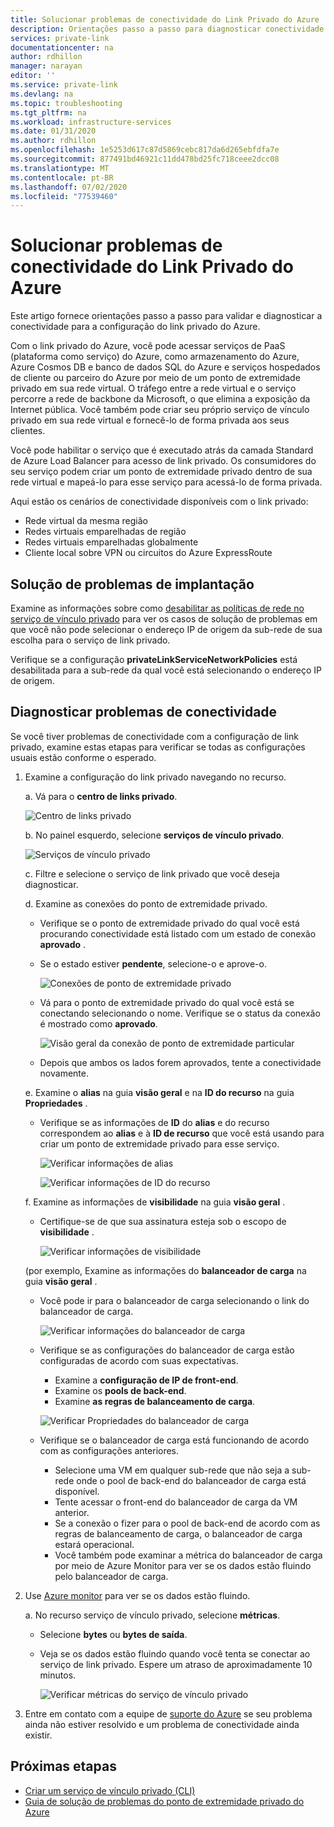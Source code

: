 ```yaml
---
title: Solucionar problemas de conectividade do Link Privado do Azure
description: Orientações passo a passo para diagnosticar conectividade de link privado
services: private-link
documentationcenter: na
author: rdhillon
manager: narayan
editor: ''
ms.service: private-link
ms.devlang: na
ms.topic: troubleshooting
ms.tgt_pltfrm: na
ms.workload: infrastructure-services
ms.date: 01/31/2020
ms.author: rdhillon
ms.openlocfilehash: 1e5253d617c87d5869cebc817da6d265ebfdfa7e
ms.sourcegitcommit: 877491bd46921c11dd478bd25fc718ceee2dcc08
ms.translationtype: MT
ms.contentlocale: pt-BR
ms.lasthandoff: 07/02/2020
ms.locfileid: "77539460"
---
```

# <a name="troubleshoot-azure-private-link-connectivity-problems"></a>Solucionar problemas de conectividade do Link Privado do Azure

Este artigo fornece orientações passo a passo para validar e diagnosticar a conectividade para a configuração do link privado do Azure.

Com o link privado do Azure, você pode acessar serviços de PaaS (plataforma como serviço) do Azure, como armazenamento do Azure, Azure Cosmos DB e banco de dados SQL do Azure e serviços hospedados de cliente ou parceiro do Azure por meio de um ponto de extremidade privado em sua rede virtual. O tráfego entre a rede virtual e o serviço percorre a rede de backbone da Microsoft, o que elimina a exposição da Internet pública. Você também pode criar seu próprio serviço de vínculo privado em sua rede virtual e fornecê-lo de forma privada aos seus clientes.

Você pode habilitar o serviço que é executado atrás da camada Standard de Azure Load Balancer para acesso de link privado. Os consumidores do seu serviço podem criar um ponto de extremidade privado dentro de sua rede virtual e mapeá-lo para esse serviço para acessá-lo de forma privada.

Aqui estão os cenários de conectividade disponíveis com o link privado:

- Rede virtual da mesma região
- Redes virtuais emparelhadas de região
- Redes virtuais emparelhadas globalmente
- Cliente local sobre VPN ou circuitos do Azure ExpressRoute

## <a name="deployment-troubleshooting"></a>Solução de problemas de implantação

Examine as informações sobre como [desabilitar as políticas de rede no serviço de vínculo privado](https://docs.microsoft.com/azure/private-link/disable-private-link-service-network-policy) para ver os casos de solução de problemas em que você não pode selecionar o endereço IP de origem da sub-rede de sua escolha para o serviço de link privado.

Verifique se a configuração **privateLinkServiceNetworkPolicies** está desabilitada para a sub-rede da qual você está selecionando o endereço IP de origem.

## <a name="diagnose-connectivity-problems"></a>Diagnosticar problemas de conectividade

Se você tiver problemas de conectividade com a configuração de link privado, examine estas etapas para verificar se todas as configurações usuais estão conforme o esperado.

1. Examine a configuração do link privado navegando no recurso.

    a. Vá para o **centro de links privado**.

      ![Centro de links privado](./media/private-link-tsg/private-link-center.png)

    b. No painel esquerdo, selecione **serviços de vínculo privado**.

      ![Serviços de vínculo privado](./media/private-link-tsg/private-link-service.png)

    c. Filtre e selecione o serviço de link privado que você deseja diagnosticar.

    d. Examine as conexões do ponto de extremidade privado.
     - Verifique se o ponto de extremidade privado do qual você está procurando conectividade está listado com um estado de conexão **aprovado** .
     - Se o estado estiver **pendente**, selecione-o e aprove-o.

       ![Conexões de ponto de extremidade privado](./media/private-link-tsg/pls-private-endpoint-connections.png)

     - Vá para o ponto de extremidade privado do qual você está se conectando selecionando o nome. Verifique se o status da conexão é mostrado como **aprovado**.

       ![Visão geral da conexão de ponto de extremidade particular](./media/private-link-tsg/pls-private-endpoint-overview.png)

     - Depois que ambos os lados forem aprovados, tente a conectividade novamente.

    e. Examine o **alias** na guia **visão geral** e na **ID do recurso** na guia **Propriedades** .
     - Verifique se as informações de **ID** do **alias** e do recurso correspondem ao **alias** e à **ID de recurso** que você está usando para criar um ponto de extremidade privado para esse serviço.

       ![Verificar informações de alias](./media/private-link-tsg/pls-overview-pane-alias.png)

       ![Verificar informações de ID do recurso](./media/private-link-tsg/pls-properties-pane-resourceid.png)

    f. Examine as informações de **visibilidade** na guia **visão geral** .
     - Certifique-se de que sua assinatura esteja sob o escopo de **visibilidade** .

       ![Verificar informações de visibilidade](./media/private-link-tsg/pls-overview-pane-visibility.png)

    (por exemplo, Examine as informações do **balanceador de carga** na guia **visão geral** .
     - Você pode ir para o balanceador de carga selecionando o link do balanceador de carga.

       ![Verificar informações do balanceador de carga](./media/private-link-tsg/pls-overview-pane-ilb.png)

     - Verifique se as configurações do balanceador de carga estão configuradas de acordo com suas expectativas.
       - Examine a **configuração de IP de front-end**.
       - Examine os **pools de back-end**.
       - Examine **as regras de balanceamento de carga**.

       ![Verificar Propriedades do balanceador de carga](./media/private-link-tsg/pls-ilb-properties.png)

     - Verifique se o balanceador de carga está funcionando de acordo com as configurações anteriores.
       - Selecione uma VM em qualquer sub-rede que não seja a sub-rede onde o pool de back-end do balanceador de carga está disponível.
       - Tente acessar o front-end do balanceador de carga da VM anterior.
       - Se a conexão o fizer para o pool de back-end de acordo com as regras de balanceamento de carga, o balanceador de carga estará operacional.
       - Você também pode examinar a métrica do balanceador de carga por meio de Azure Monitor para ver se os dados estão fluindo pelo balanceador de carga.

1. Use [Azure monitor](https://docs.microsoft.com/azure/azure-monitor/overview) para ver se os dados estão fluindo.

    a. No recurso serviço de vínculo privado, selecione **métricas**.
     - Selecione **bytes** ou **bytes de saída**.
     - Veja se os dados estão fluindo quando você tenta se conectar ao serviço de link privado. Espere um atraso de aproximadamente 10 minutos.

       ![Verificar métricas do serviço de vínculo privado](./media/private-link-tsg/pls-metrics.png)

1. Entre em contato com a equipe de [suporte do Azure](https://ms.portal.azure.com/#blade/Microsoft_Azure_Support/HelpAndSupportBlade/overview) se seu problema ainda não estiver resolvido e um problema de conectividade ainda existir.

## <a name="next-steps"></a>Próximas etapas

 * [Criar um serviço de vínculo privado (CLI)](https://docs.microsoft.com/azure/private-link/create-private-link-service-cli)
 * [Guia de solução de problemas do ponto de extremidade privado do Azure](troubleshoot-private-endpoint-connectivity.md)
